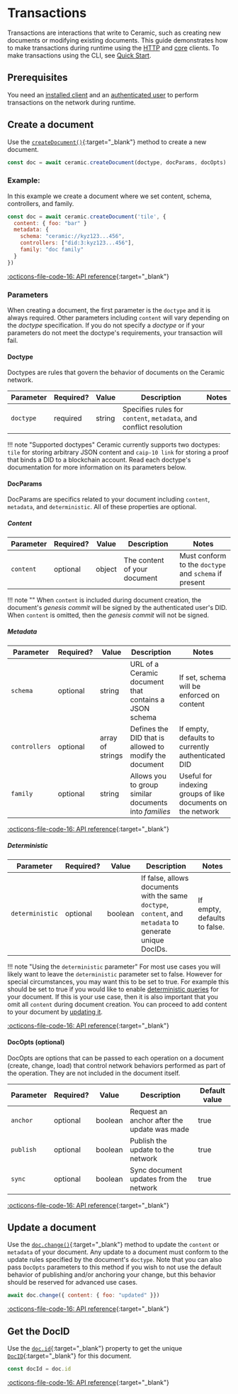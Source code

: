 # Transactions
Transactions are interactions that write to Ceramic, such as creating new documents or modifying existing documents. This guide demonstrates how to make transactions during runtime using the [HTTP](../reference/javascript/clients.md) and [core](../reference/javascript/clients.md) clients. To make transactions using the CLI, see [Quick Start](quick-start.md).

## Prerequisites
You need an [installed client](installation.md) and an [authenticated user](authentication.md) to perform transactions on the network during runtime.

## Create a document
Use the [`createDocument()`](https://developers.ceramic.network/reference/typescript/interfaces/_ceramicnetwork_common.ceramicapi-1.html#createdocument){:target="_blank"} method to create a new document.

```javascript
const doc = await ceramic.createDocument(doctype, docParams, docOpts)
```

### Example:
In this example we create a document where we set content, schema, controllers, and family.

```javascript
const doc = await ceramic.createDocument('tile', {
  content: { foo: "bar" }
  metadata: {
    schema: "ceramic://kyz123...456",
    controllers: ["did:3:kyz123...456"],
    family: "doc family"
  }
})
```

[:octicons-file-code-16: API reference](https://developers.ceramic.network/reference/typescript/interfaces/_ceramicnetwork_common.ceramicapi-1.html#createdocument){:target="_blank"}

### Parameters
When creating a document, the first parameter is the `doctype` and it is always required. Other parameters including `content` will vary depending on the *doctype* specification. If you do not specify a *doctype* or if your parameters do not meet the doctype's requirements, your transaction will fail.

#### Doctype
Doctypes are rules that govern the behavior of documents on the Ceramic network.

| Parameter     | Required?   | Value            | Description | Notes |
| ------------- | ----------- | ---------------- | ----------- | ----- |
| `doctype`     | required    | string           | Specifies rules for `content`, `metadata`, and conflict resolution |  |

!!! note "Supported doctypes"
    Ceramic currently supports two doctypes: `tile` for storing arbitrary JSON content and `caip-10 link` for storing a proof that binds a DID to a blockchain account. Read each doctype's documentation for more information on its parameters below.

#### DocParams
DocParams are specifics related to your document including `content`, `metadata`, and `deterministic`. All of these properties are optional.

##### Content

| Parameter     | Required?   | Value            | Description | Notes |
| ------------- | ----------- | ---------------- | ----------- | ----- |
| `content`     | optional    | object           | The content of your document | Must conform to the `doctype` and `schema` if present |

!!! note ""
    When `content` is included during document creation, the document's *genesis commit* will be signed by the authenticated user's DID. When `content` is omitted, then the *genesis commit* will not be signed.

##### Metadata

| Parameter     | Required?   | Value               | Description | Notes |
| ------------- | ----------- | ------------------- | ----------- | ----- |
| `schema`      | optional    | string              | URL of a Ceramic document that contains a JSON schema  | If set, schema will be enforced on content |
| `controllers` | optional    | array of strings    | Defines the DID that is allowed to modify the document | If empty, defaults to currently authenticated DID |
| `family`      | optional    | string              | Allows you to group similar documents into *families* | Useful for indexing groups of like documents on the network | 

[:octicons-file-code-16: API reference](https://developers.ceramic.network/reference/typescript/interfaces/_ceramicnetwork_common.docmetadata-1.html){:target="_blank"}

##### Deterministic

| Parameter         | Required?   | Value            | Description | Notes |
| ----------------- | ----------- | ---------------- | ----------- | ----- |
| `deterministic`   | optional    | boolean          | If false, allows documents with the same `doctype`, `content`, and `metadata` to generate unique DocIDs. | If empty, defaults to false. |

!!! note "Using the `deterministic` parameter"
    For most use cases you will likely want to leave the `deterministic` parameter set to false. However for special circumstances, you may want this to be set to true. For example this should be set to true if you would like to enable [deterministic queries](queries.md#query-a-deterministic-document) for your document. If this is your use case, then it is also important that you omit all `content` during document creation. You can proceed to add content to your document by [updating it](#update-a-document).

[:octicons-file-code-16: API reference](https://developers.ceramic.network/reference/typescript/interfaces/_ceramicnetwork_common.docparams-1.html#deterministic){:target="_blank"}

#### DocOpts (optional)
DocOpts are options that can be passed to each operation on a document (create, change, load) that control network behaviors performed as part of the operation.  They are not included in the document itself.

| Parameter     | Required?   | Value            | Description | Default value |
| ------------- | ----------- | ---------------- | ----------- | ----- |
| `anchor`      | optional    | boolean          | Request an anchor after the update was made | true |
| `publish`     | optional    | boolean          | Publish the update to the network | true |
| `sync`        | optional    | boolean          | Sync document updates from the network | true |
 
[:octicons-file-code-16: API reference](https://developers.ceramic.network/reference/typescript/interfaces/_ceramicnetwork_common.docopts-1.html){:target="_blank"}


## Update a document
Use the [`doc.change()`](https://developers.ceramic.network/reference/typescript/classes/_ceramicnetwork_common.doctype-1.html#change){:target="_blank"} method to update the `content` or `metadata` of your document. Any update to a document must conform to the update rules specified by the document's `doctype`. Note that you can also pass `DocOpts` parameters to this method if you wish to not use the default behavior of publishing and/or anchoring your change, but this behavior should be reserved for advanced use cases.

```javascript
await doc.change({ content: { foo: "updated" }})
```

[:octicons-file-code-16: API reference](https://developers.ceramic.network/reference/typescript/classes/_ceramicnetwork_common.doctype-1.html#change){:target="_blank"}

## Get the DocID
Use the [`doc.id`](https://developers.ceramic.network/reference/typescript/classes/_ceramicnetwork_common.doctype-1.html#id){:target="_blank"} property to get the unique [`DocID`](https://developers.ceramic.network/reference/typescript/classes/_ceramicnetwork_docid.docid.html){:target="_blank"} for this document.

```javascript
const docId = doc.id
```

[:octicons-file-code-16: API reference](https://developers.ceramic.network/reference/typescript/classes/_ceramicnetwork_common.doctype-1.html#id){:target="_blank"}

</br>
</br>
</br>

